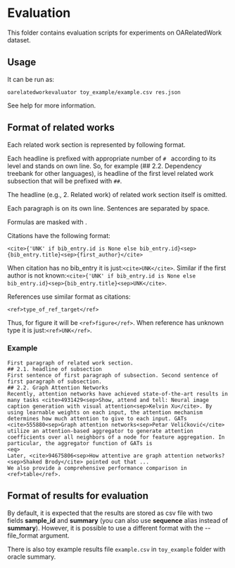 # Evaluation
This folder contains evaluation scripts for experiments on OARelatedWork dataset.

## Usage

It can be run as:

    oarelatedworkevaluator toy_example/example.csv res.json

See help for more information.

## Format of related works

Each related work section is represented by following format.

Each headline is prefixed with appropriate number of `# ` according to its level and stands on own line. So, for example (## 2.2. Dependency treebank for other languages), is headline of the first level related work subsection that will be prefixed with `##`.

The headline (e.g., 2. Related work) of related work section itself is omitted.

Each paragraph is on its own line. Sentences are separated by space.

Formulas are masked with <eq>.

Citations have the following format:

    <cite>{'UNK' if bib_entry.id is None else bib_entry.id}<sep>{bib_entry.title}<sep>{first_author}</cite>

When citation has no bib_entry it is just:`<cite>UNK</cite>`. Similar if the first author is not known:`<cite>{'UNK' if bib_entry.id is None else bib_entry.id}<sep>{bib_entry.title}<sep>UNK</cite>`.

References use similar format as citations:

    <ref>type_of_ref_target</ref>

Thus, for figure it will be `<ref>figure</ref>`. When reference has unknown type it is just:`<ref>UNK</ref>`.

### Example

```
First paragraph of related work section.
## 2.1. headline of subsection
First sentence of first paragraph of subsection. Second sentence of first paragraph of subsection.
## 2.2. Graph Attention Networks
Recently, attention networks have achieved state-of-the-art results in many tasks <cite>4931429<sep>Show, attend and tell: Neural image caption generation with visual attention<sep>Kelvin Xu</cite>. By using learnable weights on each input, the attention mechanism determines how much attention to give to each input. GATs <cite>555880<sep>Graph attention networks<sep>Petar Veličković</cite> utilize an attention-based aggregator to generate attention coefficients over all neighbors of a node for feature aggregation. In particular, the aggregator function of GATs is
<eq>
Later, <cite>94675806<sep>How attentive are graph attention networks?<sep>Shaked Brody</cite> pointed out that ...
We also provide a comprehensive performance comparison in <ref>table</ref>.
```

## Format of results for evaluation
By default, it is expected that the results are stored as csv file with two fields **sample_id** and **summary** (you can also use **sequence** alias instead of **summary**). However, it is possible to use a different format with the --file_format argument.

There is also toy example results file `example.csv` in `toy_example` folder with oracle summary.
